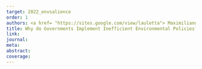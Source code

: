 ```yaml
---
target: 2022_envsalience
order: 1
authors: <a href= "https://sites.google.com/view/lauletta"> Maximiliano Lauletta </a>, <a href="http://joseph-s-shapiro.com/"> Joseph S. Shapiro</a>, and <a href="https://www.dmitrytaubinsky.com/"> Dmitry Taubinsky </a>
title: Why do Governments Implement Inefficient Environmental Policies? The Roles of Misunderstanding and Equity
link: 
journal: 
meta: 
abstract: 
coverage:
---
```

